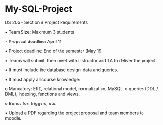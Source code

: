 # My-SQL-Project
DS 205 - Section B Project Requirements

• Team Size: Maximum 3 students

• Proposal deadline: April 11

• Project deadline: End of the semester (May 19)

• Teams will submit, then meet with instructor and TA to deliver the project.

• It must include the database design, data and queries.

• It must apply all course knowledge:

o Mandatory: ERD, relational model, normalization, MySQL. o queries (DDL / DML), indexing, functions and views.

o Bonus for: triggers, etc.

• Upload a PDF regarding the project proposal and team members to moodle.
